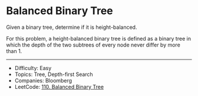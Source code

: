 # Balanced Binary Tree

Given a binary tree, determine if it is height-balanced.

For this problem, a height-balanced binary tree is defined as a binary tree in which the depth of the two subtrees of every node never differ by more than 1.

---

* Difficulty: Easy
* Topics: Tree, Depth-first Search
* Companies: Bloomberg
* LeetCode: [110. Balanced Binary Tree](https://leetcode.com/problems/balanced-binary-tree/description/)
